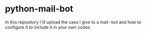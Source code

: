 # python-mail-bot
In this repository I´ill upload the uses I give to a mail- bot and how to configure it to include it in your own codes
